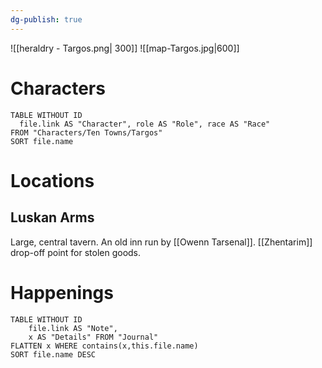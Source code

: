 ```yaml
---
dg-publish: true
---
```

![[heraldry - Targos.png| 300]]
![[map-Targos.jpg|600]]
# Characters

```dataview 
TABLE WITHOUT ID
  file.link AS "Character", role AS "Role", race AS "Race"
FROM "Characters/Ten Towns/Targos"
SORT file.name
```

# Locations
## Luskan Arms
Large, central tavern. An old inn run by [[Owenn Tarsenal]]. [[Zhentarim]] drop-off point for stolen goods.
# Happenings
```dataview
TABLE WITHOUT ID
	file.link AS "Note", 
	x AS "Details" FROM "Journal"
FLATTEN x WHERE contains(x,this.file.name) 
SORT file.name DESC
```
